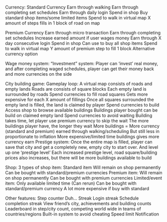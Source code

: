Currency:
Standard Currency
Earn through walking
Earn through completing set schedules
Earn through daily login
Spend in shop
Buy standard shop items/some limited items
Spend to walk in virtual map
X amount of steps fills in 1 block of road on map


Premium Currency
Earn through micro transaction
Earn through completing set schedules
Increase earned amount if user wages money
Earn through X day consecutive login
Spend in shop
Can use to buy all shop items
Spend to walk in virtual map
Y amount of premium step to fill 1 block
Alternative currency option

Wage money system:
“Investment” system:
Player can ‘invest’ real money, and after completing waged schedules, player can get their money back and more currencies on the side

City building game:
Gameplay loop:
A virtual map consists of roads and empty lands
Roads are consists of square blocks
Each empty land is surrounded by roads
Spend currencies to fill road squares
Gets more expensive for each X amount of fillings
Once all squares surrounded the empty land is filled, the land is claimed by player
Spend currencies to build
Access shop to browse available buildings
Buildings player bought can be build on claimed empty land
Spend currencies to avoid waiting
Building takes time, let player use premium currency to skip the wait
The more buildings player have, the longer they wait
More buildings = More currency (standard and premium) earned through walking/scheduling
But still less in proportionate to inflation
More expensive/limited time buildings gives more currency earn
Prestige system:
Once the entire map is filled, player can save that city and get a completely new, empty city to start over. And level up one ‘prestige level’
Each increased prestige level, road square/building prices also increases, but there will be more buildings available to build

Shop:
3 types of shop item:
Standard item
Will remain on shop permanently
Can be bought with standard/premium currencies
Premium item:
Will remain on shop permanently
Can be bought with premium currencies
Limited/event item:
Only available limited time (Can rerun)
Can be bought with standard/premium currency
A lot more expensive if buy with standard

Other features:
Step counter
Duh…
Streak
Login streak
Schedule completion streak
View friend’s city, achievements and building counts
Leaderboard in step/city count, competing world wide in teams of countries/regions
Built-in system to avoid cheating
Speed limit
Notification
